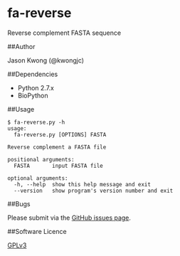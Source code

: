 # fa-reverse
Reverse complement FASTA sequence

##Author

Jason Kwong (@kwongjc)

##Dependencies
* Python 2.7.x
* BioPython

##Usage

```
$ fa-reverse.py -h
usage: 
  fa-reverse.py [OPTIONS] FASTA

Reverse complement a FASTA file

positional arguments:
  FASTA       input FASTA file

optional arguments:
  -h, --help  show this help message and exit
  --version   show program's version number and exit
```

##Bugs

Please submit via the [GitHub issues page](https://github.com/kwongj/fa-reverse/issues).  

##Software Licence

[GPLv3](https://github.com/kwongj/fa-reverse/blob/master/LICENSE)
